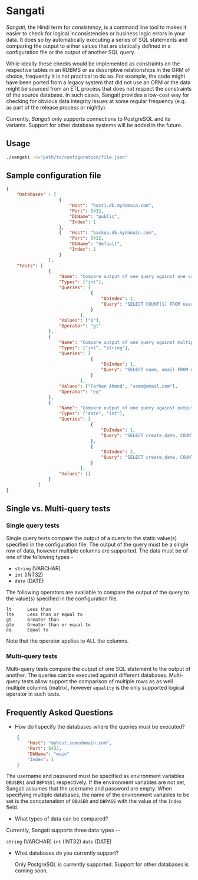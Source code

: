 # Sangati

*Sangati*, the Hindi term for *consistency*, is a command line tool to makes it easier to check for logical inconsistencies or business logic errors in your data. It does so by automatically executing a series of SQL statements and comparing the output to either values that are statically defined in a configuration file or the output of another SQL query. 

While ideally these checks would be implemented as constraints on the respective tables in an RDBMS or as descriptive relationships in the ORM of choice, frequently it is not practical to do so. For example, the code might have been ported from a legacy system that did not use an ORM or the data might be sourced from an ETL process that does not respect the constraints of the source database. In such cases, Sangati provides a low-cost way for checking for obvious data integrity issues at some regular frequency (e.g. as part of the release process or nightly).

Currently, *Sangati* only supports connections to PostgreSQL and its variants. Support for other database systems will be added in the future.

## Usage

```bash
./sangati -c="path/to/configuration/file.json"
```

## Sample configuration file

```json
{
    "Databases" : [
                    {
                        "Host": "host1.db.mydomain.com",
                        "Port": 5432,
                        "DbName": "public",
                        "Index": 1
                    },
                    {   "Host": "backup.db.mydomain.com",
                        "Port": 5432,
                        "DbName": "default",
                        "Index": 2
                    }
                ],
    "Tests": [
                {
                    "Name": "Compare output of one query against one value",
                    "Types": ["int"],
                    "Queries": [
                                {
                                    "DbIndex": 1, 
                                    "Query": "SELECT COUNT(1) FROM users"
                                }
                            ],
                    "Values": ["0"],
                    "Operator": "gt"
                },
                {
                    "Name": "Compare output of one query against multiple values",
                    "Types": ["int", "string"],
                    "Queries": [
                                {
                                    "DbIndex": 1, 
                                    "Query": "SELECT name, email FROM users WHERE id = 4"
                                }
                            ],
                    "Values": ["Farhan Ahmed", "some@email.com"],
                    "Operator": "eq"
                },
                {
                    "Name": "Compare output of one query against output of another",
                    "Types": ["date", "int"],
                    "Queries": [
                                {
                                    "DbIndex": 1,
                                    "Query": "SELECT create_date, COUNT(1) FROM companies GROUP BY 1 ORDER BY 1"
                                },
                                {
                                    "DbIndex": 2,
                                    "Query": "SELECT create_date, COUNT(1) FROM companies GROUP BY 1 ORDER BY 1"
                                }
                            ],
                    "Values": []
                }               
            ]
}

```

## Single vs. Multi-query tests

### Single query tests

Single query tests compare the output of a query to the static value(s) specified in the configuration file. The output of the query must be a single row of data, however multiple columns are supported. The data must be of one of the following types -

* `string` (VARCHAR)
* `int` (INT32)
* `date` (DATE)
 
The following operators are available to compare the output of the query to the value(s) specified in the configuration file.

```csv
lt      Less than
lte     Less than or equal to
gt      Greater than
gte     Greater than or equal to
eq      Equal to
```

Note that the operator applies to ALL the columns.

### Multi-query tests

Multi-query tests compare the output of one SQL statement to the output of another. The queries can be executed against different databases. Multi-query tests allow support the comparison of multiple rows as as well multiple columns (matrix), however `equality` is the only supported logical operator in such tests. 

## Frequently Asked Questions

* How do I specify the databases where the queries must be executed?

```json
    {
        "Host": "myhost.somedomain.com",
        "Port": 5432,
        "DbName": "main"
        "Index": 1
    }
```

The username and password must be specified as environment variables `DBUSER1` and `DBPASS1` respectively. If the environment variables are not set, Sangati assumes that the username and password are empty. When specifying multiple databases, the name of the environment variables to be set is the concatenation of `DBUSER` and `DBPASS` with the value of the `Index` field.

* What types of data can be compared?

Currently, Sangati supports three data types --

`string` (VARCHAR)
`int` (INT32)
`date` (DATE)

* What databases do you currently support?

    Only PostgreSQL is currently supported. Support for other databases is coming soon.
